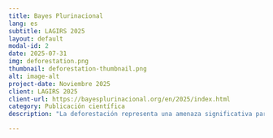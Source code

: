 ```yaml
---
title: Bayes Plurinacional
lang: es
subtitle: LAGIRS 2025
layout: default
modal-id: 2
date: 2025-07-31
img: deforestation.png
thumbnail: deforestation-thumbnail.png
alt: image-alt
project-date: Noviembre 2025
client: LAGIRS 2025
client-url: https://bayesplurinacional.org/en/2025/index.html
category: Publicación científica
description: "La deforestación representa una amenaza significativa para los ecosistemas naturales, en particular en la región del Chaco argentino, una de las áreas forestales con mayor cambio del mundo. Este estudio se centra en la detección de eventos repentinos de deforestación, donde la cubierta forestal se elimina rápidamente en pocos meses. El monitoreo de estos cambios en vastas áreas requiere el uso de índices de vegetación satelitales, como el EVI y el NDVI de MODIS. Sin embargo, la identificación precisa de los eventos de deforestación es un desafío debido a la variabilidad estacional, el ruido de los sensores, la falta de datos y las inconsistencias algorítmicas. Estos factores pueden ocultar las verdaderas señales de deforestación o generar falsos positivos. Para abordar estos problemas, un enfoque de detección robusto debe modelar explícitamente la dinámica de las series temporales (capturando tendencias, estacionalidad e incertidumbre) para distinguir de manera confiable los puntos de quiebre de la deforestación genuina de la variación natural y el ruido. En este artículo, se propusieron tres modelos para la detección de puntos de quiebre en series temporales de EVI: un detector simple de anomalías de z-score y dos modelos completamente bayesianos; uno no correlacionado temporalmente y otro completamente correlacionado. Los resultados indican que los esquemas bayesianos mejoran significativamente con respecto al enfoque ingenuo (z-score: AUC=0,921, F1-score=0,870, Bayes: AUC=0,959, F1-score=0,925), por un coste razonable en tiempo de cálculo (x1000)."

---
```

